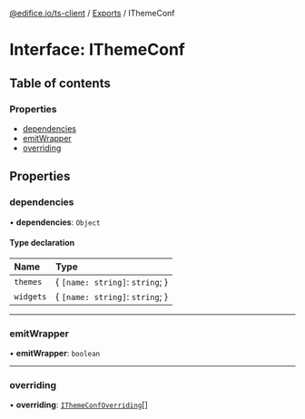 [@edifice.io/ts-client](../README.md) / [Exports](../modules.md) / IThemeConf

# Interface: IThemeConf

## Table of contents

### Properties

- [dependencies](IThemeConf.md#dependencies)
- [emitWrapper](IThemeConf.md#emitwrapper)
- [overriding](IThemeConf.md#overriding)

## Properties

### dependencies

• **dependencies**: `Object`

#### Type declaration

| Name | Type |
| :------ | :------ |
| `themes` | \{ `[name: string]`: `string`;  } |
| `widgets` | \{ `[name: string]`: `string`;  } |

___

### emitWrapper

• **emitWrapper**: `boolean`

___

### overriding

• **overriding**: [`IThemeConfOverriding`](IThemeConfOverriding.md)[]
